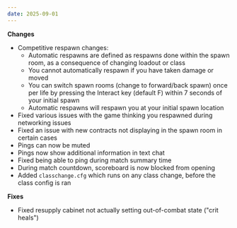 ```yaml
---
date: 2025-09-01
---
```


**Changes**

* Competitive respawn changes:
  * Automatic respawns are defined as respawns done within the spawn room, as a consequence of changing loadout or class
  * You cannot automatically respawn if you have taken damage or moved
  * You can switch spawn rooms (change to forward/back spawn) once per life by pressing the Interact key (default F) within 7 seconds of your initial spawn
  * Automatic respawns will respawn you at your initial spawn location
* Fixed various issues with the game thinking you respawned during networking issues
* Fixed an issue with new contracts not displaying in the spawn room in certain cases
* Pings can now be muted
* Pings now show additional information in text chat
* Fixed being able to ping during match summary time
* During match countdown, scoreboard is now blocked from opening
* Added `classchange.cfg` which runs on any class change, before the class config is ran

**Fixes**

* Fixed resupply cabinet not actually setting out-of-combat state ("crit heals")